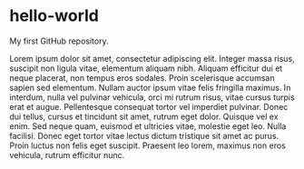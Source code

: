 # hello-world
My first GitHub repository.

Lorem ipsum dolor sit amet, consectetur adipiscing elit. Integer massa risus, suscipit non ligula vitae, elementum aliquam nibh. Aliquam efficitur dui et neque placerat, non tempus eros sodales. Proin scelerisque accumsan sapien sed elementum. Nullam auctor ipsum vitae felis fringilla maximus. In interdum, nulla vel pulvinar vehicula, orci mi rutrum risus, vitae cursus turpis erat et augue. Pellentesque consequat tortor vel imperdiet pulvinar. Donec dui tellus, cursus et tincidunt sit amet, rutrum eget dolor. Quisque vel ex enim. Sed neque quam, euismod et ultricies vitae, molestie eget leo. Nulla facilisi. Donec eget tortor vitae lectus dictum tristique sit amet ac purus. Proin luctus non felis eget suscipit. Praesent leo lorem, maximus non eros vehicula, rutrum efficitur nunc.

